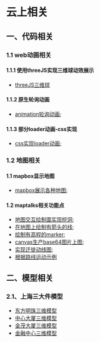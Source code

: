 # 云上相关
## 一、代码相关
### 1.1 web动画相关
#### 1.1.1 使用threeJS实现三维球动效展示
- [threeJS三维球](./code/animationEffects/3DEarth.html)
#### 1.1.2 原生轮询动画
- [animation轮询动画](./code/animationEffects/carousel.html);
#### 1.1.3 部分loader动画-css实现
- [css实现loader动画](./code/animationEffects/loaders.html);
### 1.2 地图相关
#### 1.1 mapbox显示地图
- [mapbox展示各种地图](./code/map/mapBox/mapBox.html);
#### 1.2 maptalks相关功能点
- [地图交互绘制面实现挖洞](./code/map/mapTalks/cxAndExcavation.html);
- [在地图上绘制有箭头的线](./code/map/mapTalks/drawLIneWithArrow.html);
- [绘制有高程的marker](./code/map/mapTalks/markerWithAltitude.html);
- [canvas生产base64图片上图](./code/map/mapTalks/markerWithCanvasImage.html);
- [实现迁徙动线图](./code/map/mapTalks/ODLayer.html);
- [根据路线运动示例](./code/map/mapTalks/routeplayer.html)
## 二、模型相关
### 2.1、上海三大件模型
- [东方明珠三维模型](./models/sh_building_models/dfmz.glb)
- [中心大厦三维模型](./models/sh_building_models)
- [金茂大厦三维模型](./models/sh_building_models)
- [金融中心三维模型](./models/sh_building_models)
